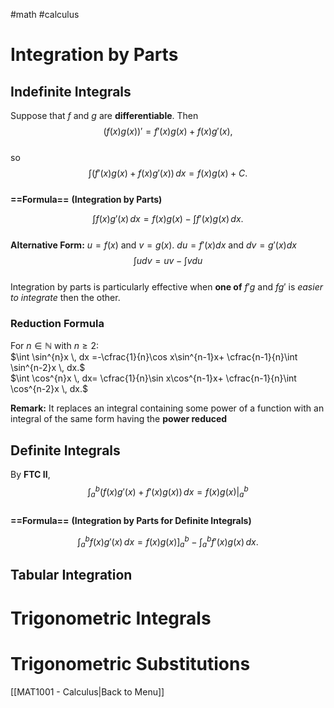 #math #calculus 

# Integration by Parts  
  
## Indefinite Integrals  
  
Suppose that $f$ and $g$ are **differentiable**. Then  $$\big(f(x)g(x)\big)'=f'(x)g(x)+f(x)g'(x),$$  
so  $$\int \Big(f'(x)g(x)+f(x)g'(x)\Big) \, dx =f(x)g(x)+C.$$  
**==Formula==** **(Integration by Parts)**  
  
$$\int f(x)g'(x) \, dx =f(x)g(x)-\int f'(x)g(x) \, dx .$$  
**Alternative Form:** $u=f(x)$ and $v=g(x)$. $du=f'(x)dx$ and $dv=g'(x)dx$  $$\int udv =uv-\int vdu$$  
Integration by parts is particularly effective when **one of** $f'g$ and $fg'$ is *easier to integrate* then the other.  
  
### Reduction Formula  
  
For $n\in \mathbb{N}$ with $n\geq 2$:  
$\int \sin^{n}x \, dx =-\cfrac{1}{n}\cos x\sin^{n-1}x+ \cfrac{n-1}{n}\int \sin^{n-2}x \, dx.$  
$\int \cos^{n}x \, dx= \cfrac{1}{n}\sin x\cos^{n-1}x+ \cfrac{n-1}{n}\int \cos^{n-2}x \, dx.$  
  
**Remark:**  It replaces an integral containing some power of a function with an integral of the same form having the **power reduced**  
  
## Definite Integrals  
  
By **FTC II**,  $$\int _{a}^{b}\Big(f(x)g'(x)+f'(x)g(x)\Big) \, dx =f(x)g(x)\Big|_{a}^{b}$$  
**==Formula==** **(Integration by Parts for Definite Integrals)**  
  
$$\int_{a}^{b} f(x)g'(x) \, dx =f(x)g(x)\Big]_{a}^{b}-\int_{a}^{b} f'(x)g(x) \, dx .$$  
## Tabular Integration  
  




# Trigonometric Integrals  

# Trigonometric Substitutions  






[[MAT1001 - Calculus|Back to Menu]]  
  